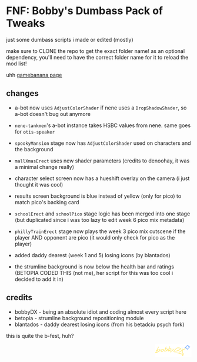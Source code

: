 # FNF: Bobby's Dumbass Pack of Tweaks

just some dumbass scripts i made or edited (mostly)

make sure to CLONE the repo to get the exact folder name! as an optional dependency, you'll need to have the correct folder name for it to reload the mod list!

uhh [gamebanana page](https://gamebanana.com/mods/622155)

## changes

- a-bot now uses `AdjustColorShader` if nene uses a `DropShadowShader`, so a-bot doesn't bug out anymore

- `nene-tankmen`'s a-bot instance takes HSBC values from nene. same goes for `otis-speaker`

- `spookyMansion` stage now has `AdjustColorShader` used on characters and the background

- `mallXmasErect` uses new shader parameters (credits to denoohay, it was a minimal change really)

- character select screen now has a hueshift overlay on the camera (i just thought it was cool)

- results screen background is blue instead of yellow (only for pico) to match pico's backing card

- `schoolErect` and `schoolPico` stage logic has been merged into one stage (but duplicated since i was too lazy to edit week 6 pico mix metadata)

- `phillyTrainErect` stage now plays the week 3 pico mix cutscene if the player AND opponent are pico (it would only check for pico as the player)

- added daddy dearest (week 1 and 5) losing icons (by blantados)

- the strumline background is now below the health bar and ratings (BETOPIA CODED THIS (not me), her script for this was too cool i decided to add it in)

## credits

- bobbyDX - being an absolute idiot and coding almost every script here
- betopia - strumline background repositioning module
- blantados - daddy dearest losing icons (from his betadciu psych fork)

this is quite the b-fest, huh?

<p align="right">
  <img src="https://raw.githubusercontent.com/bobbydeluxe/bobbydeluxe/refs/heads/main/logo.png" width = 100>
</p>
